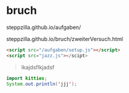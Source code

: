 # bruch

steppzilla.github.io/aufgaben/

steppzilla.github.io/bruch/zweiterVersuch.html
```html
<script src="/aufgaben/setup.js"></script>
<script src="jazz.js"></scipt>
```


> lkajdsflkjadsf

```java
import kitties;
System.out.println('jjj');
```
